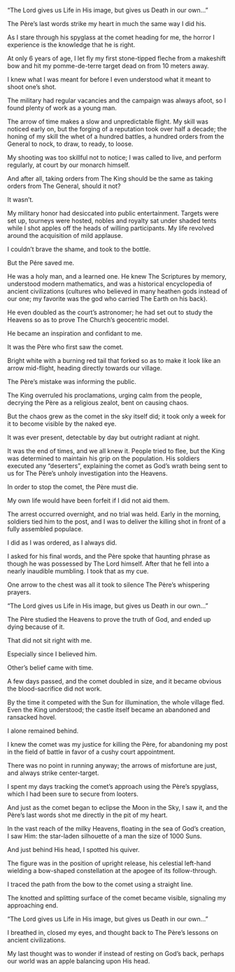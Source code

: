 “The Lord gives us Life in His image, but gives us Death in our own…”

The Père’s last words strike my heart in much the same way I did his. 

As I stare through his spyglass at the comet heading for me, the horror I experience is the knowledge that he is right.

At only 6 years of age, I let fly my first stone-tipped fleche from a makeshift bow and hit my pomme-de-terre target dead on from 10 meters away.

I knew what I was meant for before I even understood what it meant to shoot one’s shot.

The military had regular vacancies and the campaign was always afoot, so I found plenty of work as a young man.

The arrow of time makes a slow and unpredictable flight. My skill was noticed early on, but the forging of a reputation took over half a decade; the honing of my skill the whet of a hundred battles, a hundred orders from the General to nock, to draw, to ready, to loose.

My shooting was too skillful not to notice; I was called to live, and perform regularly, at court by our monarch himself.

And after all, taking orders from The King should be the same as taking orders from The General, should it not?

It wasn’t.

My military honor had desiccated into public entertainment. Targets were set up, tourneys were hosted, nobles and royalty sat under shaded tents while I shot apples off the heads of willing participants. My life revolved around the acquisition of mild applause.

I couldn’t brave the shame, and took to the bottle.

But the Pére saved me. 

He was a holy man, and a learned one. He knew The Scriptures by memory, understood modern mathematics, and was a historical encyclopedia of ancient civilizations (cultures who believed in many heathen gods instead of our one; my favorite was the god who carried The Earth on his back). 

He even doubled as the court’s astronomer; he had set out to study the Heavens so as to prove The Church’s geocentric model. 

He became an inspiration and confidant to me.

It was the Père who first saw the comet.

Bright white with a burning red tail that forked so as to make it look like an arrow mid-flight, heading directly towards our village.

The Père’s mistake was informing the public. 

The King overruled his proclamations, urging calm from the people, decrying the Père as a religious zealot, bent on causing chaos.

But the chaos grew as the comet in the sky itself did; it took only a week for it to become visible by the naked eye.

It was ever present, detectable by day but outright radiant at night.

It was the end of times, and we all knew it. People tried to flee, but the King was determined to maintain his grip on the population. His soldiers executed any “deserters”, explaining the comet as God’s wrath being sent to us for The Père’s unholy investigation into the Heavens.

In order to stop the comet, the Père must die.

My own life would have been forfeit if I did not aid them. 

The arrest occurred overnight, and no trial was held. Early in the morning, soldiers tied him to the post, and I was to deliver the killing shot in front of a fully assembled populace.

I did as I was ordered, as I always did. 

I asked for his final words, and the Père spoke that haunting phrase as though he was possessed by The Lord himself. After that he fell into a nearly inaudible mumbling. I took that as my cue.

One arrow to the chest was all it took to silence The Père’s whispering prayers. 

“The Lord gives us Life in His image, but gives us Death in our own…”

The Père studied the Heavens to prove the truth of God, and ended up dying because of it.

That did not sit right with me.

Especially since I believed him.

Other’s belief came with time. 

A few days passed, and the comet doubled in size, and it became obvious the blood-sacrifice did not work.

By the time it competed with the Sun for illumination, the whole village fled. Even the King understood; the castle itself became an abandoned and ransacked hovel. 

I alone remained behind.

I knew the comet was my justice for killing the Père, for abandoning my post in the field of battle in favor of a cushy court appointment. 

There was no point in running anyway; the arrows of misfortune are just, and always strike center-target.

I spent my days tracking the comet’s approach using the Père’s spyglass, which I had been sure to secure from looters.

And just as the comet began to eclipse the Moon in the Sky, I saw it, and the Père’s last words shot me directly in the pit of my heart. 

In the vast reach of the milky Heavens, floating in the sea of God’s creation, I saw Him: the star-laden silhouette of a man the size of 1000 Suns.

And just behind His head, I spotted his quiver.

The figure was in the position of upright release, his celestial left-hand wielding a bow-shaped constellation at the apogee of its follow-through.

I traced the path from the bow to the comet using a straight line.

The knotted and splitting surface of the comet became visible, signaling my approaching end.

“The Lord gives us Life in His image, but gives us Death in our own…”

I breathed in, closed my eyes, and thought back to The Père’s lessons on ancient civilizations.

My last thought was to wonder if instead of resting on God’s back, perhaps our world was an apple balancing upon His head. 